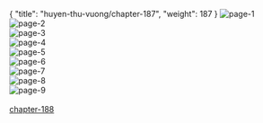 { "title": "huyen-thu-vuong/chapter-187", "weight": 187 }
<img src="huyen-thu-vuong_0187_01-1679c99c4b1db1d5fe8cc68d32049efd.webp" alt="page-1" origin="http://storage.fshare.vn/Test-vechai/1506833740-Huyen-Thu-Vuong-Chapter-187-Hamtruyenvn-ve-chai-02.jpg"><br/>
<img src="huyen-thu-vuong_0187_02-e48c070e151ec70086295b24ca4e5983.webp" alt="page-2" origin="http://storage.fshare.vn/Test-vechai/1506833740-Huyen-Thu-Vuong-Chapter-187-Hamtruyenvn-ve-chai-03.jpg"><br/>
<img src="huyen-thu-vuong_0187_03-b21c527b526fd5369065a36c8122e4c7.webp" alt="page-3" origin="http://storage.fshare.vn/Test-vechai/1506833740-Huyen-Thu-Vuong-Chapter-187-Hamtruyenvn-ve-chai-04.jpg"><br/>
<img src="huyen-thu-vuong_0187_04-10d565d01ed5248747ea999bfca4f826.webp" alt="page-4" origin="http://storage.fshare.vn/Test-vechai/1506833740-Huyen-Thu-Vuong-Chapter-187-Hamtruyenvn-ve-chai-05.jpg"><br/>
<img src="huyen-thu-vuong_0187_05-b12200b026783e774d2da8e5c186b12d.webp" alt="page-5" origin="http://storage.fshare.vn/Test-vechai/1506833740-Huyen-Thu-Vuong-Chapter-187-Hamtruyenvn-ve-chai-06.jpg"><br/>
<img src="huyen-thu-vuong_0187_06-ee5ea4371844a2e5d86c30eabd163b07.webp" alt="page-6" origin="http://storage.fshare.vn/Test-vechai/1506833740-Huyen-Thu-Vuong-Chapter-187-Hamtruyenvn-ve-chai-07.jpg"><br/>
<img src="huyen-thu-vuong_0187_07-38ad7c12f4bc84fd142b49fb47aceda8.webp" alt="page-7" origin="http://storage.fshare.vn/Test-vechai/1506833740-Huyen-Thu-Vuong-Chapter-187-Hamtruyenvn-ve-chai-08.jpg"><br/>
<img src="huyen-thu-vuong_0187_08-c634c35e09c13996086404a0075ca4bf.webp" alt="page-8" origin="http://storage.fshare.vn/Test-vechai/1506833740-Huyen-Thu-Vuong-Chapter-187-Hamtruyenvn-ve-chai-09.jpg"><br/>
<img src="huyen-thu-vuong_0187_09-f0b5290ef0601435c5908fc60e90e7d4.webp" alt="page-9" origin="http://storage.fshare.vn/Test-vechai/1506833740-Huyen-Thu-Vuong-Chapter-187-Hamtruyenvn-ve-chai-10.jpg"><br/>
<br/><a class="nextchap" href="/huyen-thu-vuong/chapter-188">chapter-188</a>

